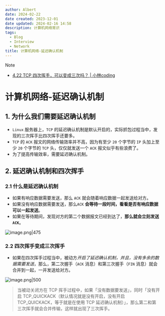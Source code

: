 ```yaml
---
author: Albert
date: 2024-02-22
date created: 2023-12-01
date updated: 2024-02-16 14:58
description: 计算机网络常识
tags:
  - Blog
  - Interview
  - Network
title: 计算机网络-延迟确认机制
---
```


> [!note]
>
> - [4.22 TCP 四次挥手，可以变成三次吗？ | 小林coding](https://xiaolincoding.com/network/3_tcp/tcp_three_fin.html#%E4%BB%80%E4%B9%88%E6%83%85%E5%86%B5%E4%BC%9A%E5%87%BA%E7%8E%B0%E4%B8%89%E6%AC%A1%E6%8C%A5%E6%89%8B)

# 计算机网络-延迟确认机制

## 1. 为什么我们需要延迟确认机制

- `Linux` 服务器上，`TCP` 的延迟确认机制是默认开启的，实际抓包过程当中，发现的三次挥手比四次挥手还要多。
- `TCP` 的 `ACK` 报文的网络传输效率并不高，因为有至少 `20` 个字节的 `IP` 头加上至少 `20` 个字节的 `TCP` 头，仅仅就发送一个 `ACK` 报文似乎有些浪费了。
- 为了提高传输效率，需要延迟确认机制。

## 2. 延迟确认机制和四次挥手

### 2.1 什么是延迟确认机制

- 如果有响应数据需要发送，那么 `ACK` 就会随着响应数据一起发送给对方。
- 如果没有响应数据需要发送，那么`ACK` **会等待一段时间，看看是否有响应数据可以一起发送**。
- 如果在等待期间，发现对方的第二个数据报文已经到达了，**那么就会立刻发送 `ACK`**。

![image.png|475](https://img-20221128.oss-cn-shanghai.aliyuncs.com/img-2023-05/20240216145104.png)

### 2.2 四次挥手变成三次挥手

- 如果在四次挥手过程当中，被动方*开启了延迟确认机制，并且，没有多余的数据需要发送*，那么，第二次握手（`ACK` 消息）和第三次握手（`FIN` 消息）就会合并到一起，一并发送给对方。

![image.png|500](https://img-20221128.oss-cn-shanghai.aliyuncs.com/img-2023-05/20240216145417.png)

> 当被动关闭方在 TCP 挥手过程中，如果「没有数据要发送」，同时「没有开启 TCP_QUICKACK（默认情况就是没有开启，没有开启 TCP_QUICKACK，等于就是在使用 TCP 延迟确认机制）」，那么第二和第三次挥手就会合并传输，这样就出现了三次挥手。
